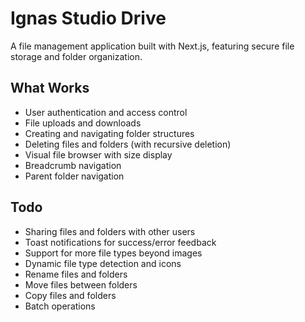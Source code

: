 # Ignas Studio Drive

A file management application built with Next.js, featuring secure file storage and folder organization.

## What Works

- User authentication and access control
- File uploads and downloads
- Creating and navigating folder structures
- Deleting files and folders (with recursive deletion)
- Visual file browser with size display
- Breadcrumb navigation
- Parent folder navigation

## Todo

- Sharing files and folders with other users
- Toast notifications for success/error feedback
- Support for more file types beyond images
- Dynamic file type detection and icons
- Rename files and folders
- Move files between folders
- Copy files and folders
- Batch operations

